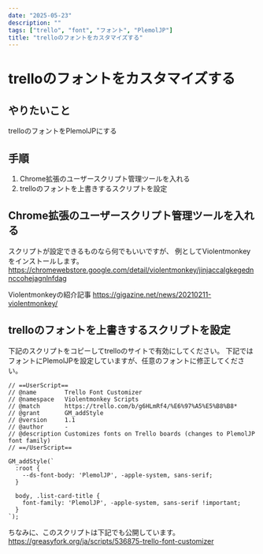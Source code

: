 ```yaml
---
date: "2025-05-23"
description: ""
tags: ["trello", "font", "フォント", "PlemolJP"]
title: "trelloのフォントをカスタマイズする"
---
```


# trelloのフォントをカスタマイズする

## やりたいこと

trelloのフォントをPlemolJPにする

## 手順

1. Chrome拡張のユーザースクリプト管理ツールを入れる
2. trelloのフォントを上書きするスクリプトを設定

## Chrome拡張のユーザースクリプト管理ツールを入れる

スクリプトが設定できるものなら何でもいいですが、
例としてViolentmonkeyをインストールします。
https://chromewebstore.google.com/detail/violentmonkey/jinjaccalgkegednnccohejagnlnfdag

Violentmonkeyの紹介記事
https://gigazine.net/news/20210211-violentmonkey/

## trelloのフォントを上書きするスクリプトを設定

下記のスクリプトをコピーしてtrelloのサイトで有効にしてください。
下記ではフォントにPlemolJPを設定していますが、任意のフォントに修正してください。
```
// ==UserScript==
// @name        Trello Font Customizer
// @namespace   Violentmonkey Scripts
// @match       https://trello.com/b/g6HLmRf4/%E6%97%A5%E5%B8%B8*
// @grant       GM_addStyle
// @version     1.1
// @author      -
// @description Customizes fonts on Trello boards (changes to PlemolJP font family)
// ==/UserScript==

GM_addStyle(`
  :root {
    --ds-font-body: 'PlemolJP', -apple-system, sans-serif;
  }

  body, .list-card-title {
    font-family: 'PlemolJP', -apple-system, sans-serif !important;
  }
`);
```

ちなみに、このスクリプトは下記でも公開しています。
https://greasyfork.org/ja/scripts/536875-trello-font-customizer
